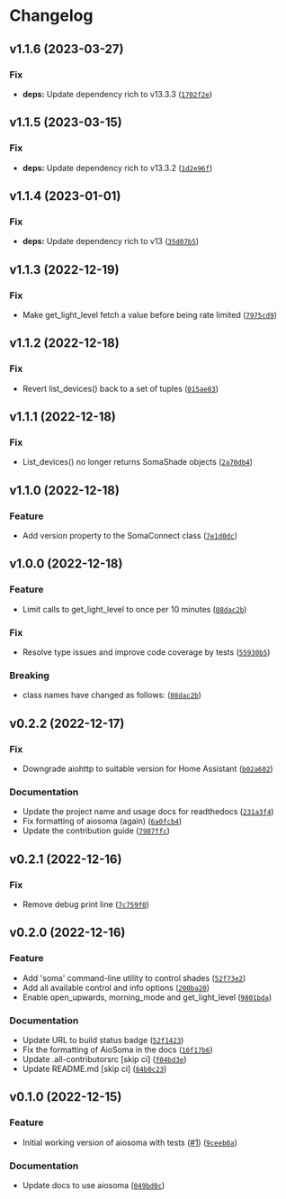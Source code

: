 # Changelog

<!--next-version-placeholder-->

## v1.1.6 (2023-03-27)
### Fix
* **deps:** Update dependency rich to v13.3.3 ([`1702f2e`](https://github.com/Djelibeybi/aiosoma/commit/1702f2e56685cf978555d61fc009b296f714a228))

## v1.1.5 (2023-03-15)
### Fix
* **deps:** Update dependency rich to v13.3.2 ([`1d2e96f`](https://github.com/Djelibeybi/aiosoma/commit/1d2e96f9121ab81db1539daad5cbd25a29478bb2))

## v1.1.4 (2023-01-01)
### Fix
* **deps:** Update dependency rich to v13 ([`35d07b5`](https://github.com/Djelibeybi/aiosoma/commit/35d07b543c66354ed02efa772e697f8a4957e0dc))

## v1.1.3 (2022-12-19)
### Fix
* Make get_light_level fetch a value before being rate limited ([`7975cd9`](https://github.com/Djelibeybi/aiosoma/commit/7975cd93813a0810e8b53da59bbac01c7b0b7f54))

## v1.1.2 (2022-12-18)
### Fix
* Revert list_devices() back to a set of tuples ([`015ae83`](https://github.com/Djelibeybi/aiosoma/commit/015ae83726600acf640c7d7c1f3364dc6e82f53f))

## v1.1.1 (2022-12-18)
### Fix
* List_devices() no longer returns SomaShade objects ([`2a70db4`](https://github.com/Djelibeybi/aiosoma/commit/2a70db4759c809a766eac74d5c86e0a4f9011dcf))

## v1.1.0 (2022-12-18)
### Feature
* Add version property to the SomaConnect class ([`7e1d0dc`](https://github.com/Djelibeybi/aiosoma/commit/7e1d0dc1bfa31185789fa7a8d40245d2cca97e2d))

## v1.0.0 (2022-12-18)
### Feature
* Limit calls to get_light_level to once per 10 minutes ([`08dac2b`](https://github.com/Djelibeybi/aiosoma/commit/08dac2b5c49690cb858f3b0a544117bfb11a8c19))

### Fix
* Resolve type issues and improve code coverage by tests ([`55930b5`](https://github.com/Djelibeybi/aiosoma/commit/55930b51353fadd8cd23ffb7afef0dbc903344b1))

### Breaking
* class names have changed as follows: ([`08dac2b`](https://github.com/Djelibeybi/aiosoma/commit/08dac2b5c49690cb858f3b0a544117bfb11a8c19))

## v0.2.2 (2022-12-17)
### Fix
* Downgrade aiohttp to suitable version for Home Assistant ([`b02a602`](https://github.com/Djelibeybi/aiosoma/commit/b02a602e6f9d29bbe7680bd304f838e0164e4b3c))

### Documentation
* Update the project name and usage docs for readthedocs ([`231a3f4`](https://github.com/Djelibeybi/aiosoma/commit/231a3f404b660cad20c0e1be5da7858c68b036ef))
* Fix formatting of aiosoma (again) ([`6a0fcb4`](https://github.com/Djelibeybi/aiosoma/commit/6a0fcb4785dd01699f852d68513a135d74915483))
* Update the contribution guide ([`7987ffc`](https://github.com/Djelibeybi/aiosoma/commit/7987ffc4fb80b6d0a35df66ddb1932e8588ca913))

## v0.2.1 (2022-12-16)
### Fix
* Remove debug print line ([`7c759f0`](https://github.com/Djelibeybi/aiosoma/commit/7c759f0589444fa641dafa81c7eb7561ecbde249))

## v0.2.0 (2022-12-16)
### Feature
* Add 'soma' command-line utility to control shades ([`52f73e2`](https://github.com/Djelibeybi/aiosoma/commit/52f73e2710d1c54523d5416fc1653382db709d72))
* Add all available control and info options ([`200ba20`](https://github.com/Djelibeybi/aiosoma/commit/200ba2091a32b2d309935a87f704027b91e3093c))
* Enable open_upwards, morning_mode and get_light_level ([`9801bda`](https://github.com/Djelibeybi/aiosoma/commit/9801bda94c03909fd00683dd9b94dd20acb4c787))

### Documentation
* Update URL to build status badge ([`52f1423`](https://github.com/Djelibeybi/aiosoma/commit/52f1423ece3d6e6008cc15cfde3a705a73a195cc))
* Fix the formatting of AioSoma in the docs ([`16f17b6`](https://github.com/Djelibeybi/aiosoma/commit/16f17b6e09f0ecd1642fde6c83e3a56e7c2ecad0))
* Update .all-contributorsrc [skip ci] ([`f04bd3e`](https://github.com/Djelibeybi/aiosoma/commit/f04bd3e43ea4151d9f59e5e0b257f173f3b7b3dd))
* Update README.md [skip ci] ([`84b0c23`](https://github.com/Djelibeybi/aiosoma/commit/84b0c23051e4efce8e4537d6cdd76e9e313fa2c1))

## v0.1.0 (2022-12-15)
### Feature
* Initial working version of aiosoma with tests ([#1](https://github.com/Djelibeybi/aiosoma/issues/1)) ([`9ceeb0a`](https://github.com/Djelibeybi/aiosoma/commit/9ceeb0a64b836944ee305885be832857607ac12b))

### Documentation
* Update docs to use aiosoma ([`049bd0c`](https://github.com/Djelibeybi/aiosoma/commit/049bd0cc6604ee9e801beb3391f535d2cbd93f9e))
